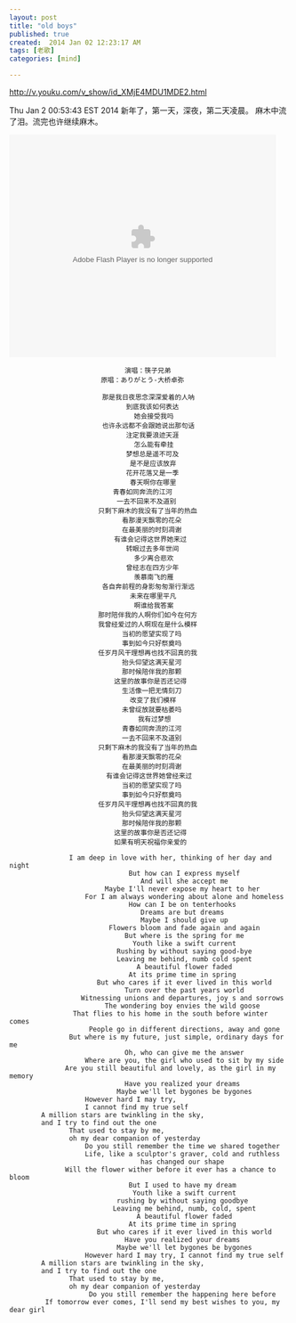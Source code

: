 ```yaml
---
layout: post
title: "old boys"
published: true
created:  2014 Jan 02 12:23:17 AM
tags: [老歌]
categories: [mind]

---
```


<http://v.youku.com/v_show/id_XMjE4MDU1MDE2.html>


Thu Jan  2 00:53:43 EST 2014
新年了，第一天，深夜，第二天凌晨。
麻木中流了泪。流完也许继续麻木。


<embed src="http://player.youku.com/player.php/sid/XMjE4MDU1MDE2/v.swf"
allowFullScreen="true" quality="high" width="480" height="400" align="middle"
allowScriptAccess="always" type="application/x-shockwave-flash"></embed>


                                 演唱：筷子兄弟
                           原唱：ありがとう-大桥卓弥
 
                        　　那是我日夜思念深深爱着的人呐
                              　　到底我该如何表达
                                　　她会接受我吗
                        　　也许永远都不会跟她说出那句话
                              　　注定我要浪迹天涯
                                　　怎么能有牵挂
                              　　梦想总是遥不可及
                               　　是不是应该放弃
                              　　花开花落又是一季
                               　　春天啊你在哪里
                              青春如同奔流的江河
                               一去不回来不及道别
                       　　只剩下麻木的我没有了当年的热血
                             　　看那漫天飘零的花朵
                             　　在最美丽的时刻凋谢
                           　　有谁会记得这世界她来过
                              　　转眼过去多年世间
                                　　多少离合悲欢
                              　　曾经志在四方少年
                                　　羡慕南飞的雁
                        　　各自奔前程的身影匆匆渐行渐远
                               　　未来在哪里平凡
                                　　啊谁给我答案
                       　　那时陪伴我的人啊你们如今在何方
                       　　我曾经爱过的人啊现在是什么模样
                             　　当初的愿望实现了吗
                             　　事到如今只好祭奠吗
                       　　任岁月风干理想再也找不回真的我
                             　　抬头仰望这满天星河
                             　　那时候陪伴我的那颗
                           　　这里的故事你是否还记得
                             　　生活像一把无情刻刀
                               　　改变了我们模样
                             　　未曾绽放就要枯萎吗
                                 　　我有过梦想
                             　　青春如同奔流的江河
                             　　一去不回来不及道别
                       　　只剩下麻木的我没有了当年的热血
                             　　看那漫天飘零的花朵
                             　　在最美丽的时刻凋谢
                         　　有谁会记得这世界她曾经来过
                             　　当初的愿望实现了吗
                             　　事到如今只好祭奠吗
                       　　任岁月风干理想再也找不回真的我
                             　　抬头仰望这满天星河
                             　　那时候陪伴我的那颗
                           　　这里的故事你是否还记得
                           　　如果有明天祝福你亲爱的

                   I am deep in love with her, thinking of her day and night
                                  But how can I express myself
                                     And will she accept me
                            Maybe I'll never expose my heart to her
                       For I am always wondering about alone and homeless
                                  How can I be on tenterhooks
                                     Dreams are but dreams
                                     Maybe I should give up
                             Flowers bloom and fade again and again
                                 But where is the spring for me 
                                   Youth like a swift current
                               Rushing by without saying good-bye
                               Leaving me behind, numb cold spent
                                    A beautiful flower faded
                                  At its prime time in spring
                          But who cares if it ever lived in this world
                                 Turn over the past years world
                      Witnessing unions and departures, joy s and sorrows
                            The wondering boy envies the wild goose
                    That flies to his home in the south before winter comes
                        People go in different directions, away and gone
                   But where is my future, just simple, ordinary days for me
                                 Oh, who can give me the answer
                       Where are you, the girl who used to sit by my side
                  Are you still beautiful and lovely, as the girl in my memory
                                 Have you realized your dreams
                               Maybe we'll let bygones be bygones
                       However hard I may try, 
                       I cannot find my true self
            A million stars are twinkling in the sky, 
            and I try to find out the one
                   That used to stay by me, 
                   oh my dear companion of yesterday
                       Do you still remember the time we shared together
                       Life, like a sculptor's graver, cold and ruthless
                                     has changed our shape
                  Will the flower wither before it ever has a chance to bloom
                                  But I used to have my dream
                                   Youth like a swift current
                               rushing by without saying goodbye
                              Leaving me behind, numb, cold, spent
                                    A beautiful flower faded
                                  At its prime time in spring
                          But who cares if it ever lived in this world
                                 Have you realized your dreams
                               Maybe we'll let bygones be bygones
                       However hard I may try, I cannot find my true self
            A million stars are twinkling in the sky, 
            and I try to find out the one
                   That used to stay by me, 
                   oh my dear companion of yesterday
                        Do you still remember the happening here before
             If tomorrow ever comes, I'll send my best wishes to you, my dear girl

